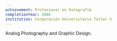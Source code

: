 ```yaml
---
achievement: Profesional en Fotografía
completionYear: 2004
institution: Corporación Universitaria Taller 5
---
```


Analog Photography and Graphic Design.
